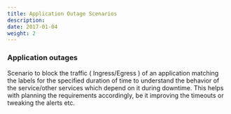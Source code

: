 ```yaml
---
title: Application Outage Scenarios
description: 
date: 2017-01-04
weight: 2
---
```


### Application outages
Scenario to block the traffic ( Ingress/Egress ) of an application matching the labels for the specified duration of time to understand the behavior of the service/other services which depend on it during downtime. This helps with planning the requirements accordingly, be it improving the timeouts or tweaking the alerts etc.